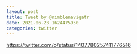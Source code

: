 ```yaml
--- 
layout: post 
title: Tweet by @nimblenavigatr 
date: 2021-06-23 1624475950 
categories: twitter 
--- 
```

https://twitter.com/o/status/1407780257411776516